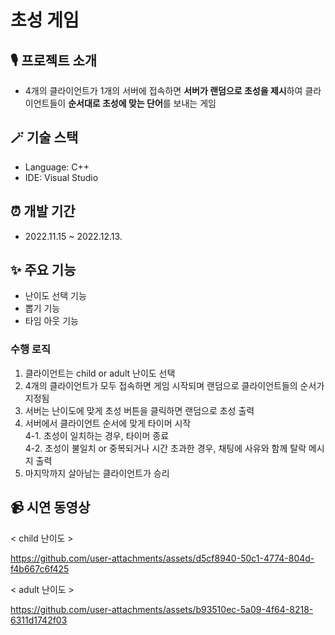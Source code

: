 # 초성 게임
## 🎙️ 프로젝트 소개
- 4개의 클라이언트가 1개의 서버에 접속하면 **서버가 랜덤으로 초성을 제시**하여 클라이언트들이 **순서대로 초성에 맞는 단어**를 보내는 게임

## 🪄 기술 스택
- Language: C++
- IDE: Visual Studio

## ⏰ 개발 기간
- 2022.11.15 ~ 2022.12.13.

## ✨ 주요 기능
- 난이도 선택 기능
- 뽑기 기능
- 타임 아웃 기능

### 수행 로직
1. 클라이언트는 child or adult 난이도 선택
2. 4개의 클라이언트가 모두 접속하면 게임 시작되며 랜덤으로 클라이언트들의 순서가 지정됨
3. 서버는 난이도에 맞게 초성 버튼을 클릭하면 랜덤으로 초성 출력
4. 서버에서 클라이언트 순서에 맞게 타이머 시작 <br/>
  4-1. 초성이 일치하는 경우, 타이머 종료 <br/>
  4-2. 초성이 불일치 or 중복되거나 시간 초과한 경우, 채팅에 사유와 함께 탈락 메시지 출력 <br/>
5. 마지막까지 살아남는 클라이언트가 승리

## 📹 시연 동영상
< child 난이도 >

https://github.com/user-attachments/assets/d5cf8940-50c1-4774-804d-f4b667c6f425

< adult 난이도 >

https://github.com/user-attachments/assets/b93510ec-5a09-4f64-8218-6311d1742f03



